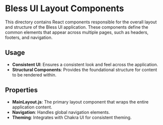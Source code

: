 # Bless UI Layout Components

This directory contains React components responsible for the overall layout and structure of the Bless UI application. These components define the common elements that appear across multiple pages, such as headers, footers, and navigation.

## Usage

- **Consistent UI**: Ensures a consistent look and feel across the application.
- **Structural Components**: Provides the foundational structure for content to be rendered within.

## Properties

- **MainLayout.js**: The primary layout component that wraps the entire application content.
- **Navigation**: Handles global navigation elements.
- **Theming**: Integrates with Chakra UI for consistent theming.
